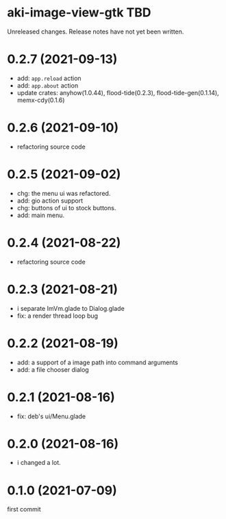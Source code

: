 aki-image-view-gtk TBD
===
Unreleased changes. Release notes have not yet been written.

0.2.7 (2021-09-13)
=====

* add: `app.reload` action
* add: `app.about` action
* update crates: anyhow(1.0.44), flood-tide(0.2.3), flood-tide-gen(0.1.14), memx-cdy(0.1.6)

0.2.6 (2021-09-10)
=====

* refactoring source code

0.2.5 (2021-09-02)
=====

* chg: the menu ui was refactored.
* add: gio action support
* chg: buttons of ui to stock buttons.
* add: main menu.

0.2.4 (2021-08-22)
=====

* refactoring source code

0.2.3 (2021-08-21)
=====

* i separate ImVm.glade to Dialog.glade
* fix: a render thread loop bug

0.2.2 (2021-08-19)
=====

* add: a support of a image path into command arguments
* add: a file chooser dialog

0.2.1 (2021-08-16)
=====

* fix: deb's ui/Menu.glade

0.2.0 (2021-08-16)
=====

* i changed a lot.

0.1.0 (2021-07-09)
=====
first commit
